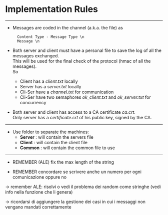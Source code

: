 # Implementation Rules
---

+ Messages are coded in the channel (a.k.a. the file) as 

		 
		Content Type - Message Type \n
		Message \n
		

+ Both server and client must have a personal file to save the log of all the messages exchanged.   
This will be used for the final check of the protocol (hmac of all the messages).  
So
	+ Client has a *client.txt* locally
	+ Server has a *server.txt* locally
	+ Cli-Ser have a *channel.txt* for communication
	+ Cli-Ser have two semaphores *ok_client.txt* and *ok_server.txt* for concurrency

+ Both server and client has access to a CA certificate *ca.crt*.  
Only server has a *certificate.crt* of his public key, signed by the CA.


---

+ Use folder to separate the machines:
	+ **Server** : will contain the servers file
	+ **Client** : will contain the client file 
	+ **Common** : will contain the common file to use


---

+ REMEMBER (ALE) fix the max length of the string

+ REMEMBER concordare se scrivere anche un numero per ogni comunicazione oppure no

-> remember ALE: risolvi o vedi il problema dei random come stringhe (vedi info nella funzione che li genera)

-> ricordarsi di aggiungere la gestione dei casi in cui i messaggi non vengano mandati correttamente








